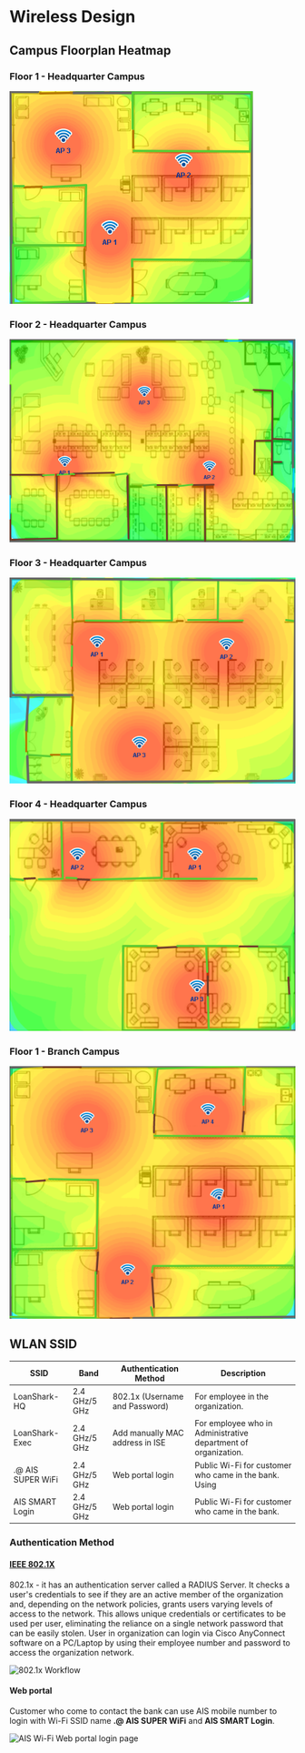 # Wireless Design

## Campus Floorplan Heatmap

### Floor 1 - Headquarter Campus

![](../../.gitbook/assets/HQ-F1.PNG)

### Floor 2 - Headquarter Campus

![](../../.gitbook/assets/HQ-F2.PNG)

### Floor 3 - Headquarter Campus

![](../../.gitbook/assets/HQ-F3.PNG)

### Floor 4 - Headquarter Campus

![](../../.gitbook/assets/HQ-F4.PNG)

### Floor 1 - Branch Campus

![](../../.gitbook/assets/Branchpic.PNG)

## WLAN SSID

| SSID              | Band          | Authentication Method           | Description                                                    |
| ----------------- | ------------- | ------------------------------- | -------------------------------------------------------------- |
| LoanShark-HQ      | 2.4 GHz/5 GHz | 802.1x (Username and Password)  | For employee in the organization.                              |
| LoanShark-Exec    | 2.4 GHz/5 GHz | Add manually MAC address in ISE | For employee who in Administrative department of organization. |
| .@ AIS SUPER WiFi | 2.4 GHz/5 GHz | Web portal login                | Public Wi-Fi for customer who came in the bank. Using          |
| AIS SMART Login   | 2.4 GHz/5 GHz | Web portal login                | Public Wi-Fi for customer who came in the bank.                |

### Authentication Method

#### [IEEE 802.1X](https://www.securew2.com/solutions/802-1x#:\~:text=802.1X%20is%20a%20network,confirmed%20by%20the%20RADIUS%20server.)

802.1x - it has an authentication server called a RADIUS Server. It checks a user's credentials to see if they are an active member of the organization and, depending on the network policies, grants users varying levels of access to the network. This allows unique credentials or certificates to be used per user, eliminating the reliance on a single network password that can be easily stolen. User in organization can login via Cisco AnyConnect software on a PC/Laptop by using their employee number and password to access the organization network.

![802.1x Workflow](https://www.securew2.com/wp-content/uploads/2021/12/what-is-ieee.svg)

#### Web portal

Customer who come to contact the bank can use AIS mobile number to login with Wi-Fi SSID name **.@ AIS SUPER WiFi** and **AIS SMART Login**.

![AIS Wi-Fi Web portal login page](<../../.gitbook/assets/IMG\_2418\_iphone13blue\_portrait (1) (1).png>)
